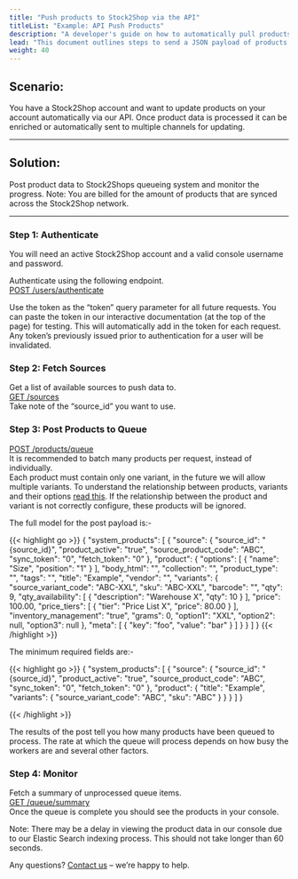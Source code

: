 ```yaml
---
title: "Push products to Stock2Shop via the API"
titleList: "Example: API Push Products"
description: "A developer's guide on how to automatically pull products from a Stock2Shop client account via the Stock2Shop API."
lead: "This document outlines steps to send a JSON payload of products to Stock2Shop for processing."
weight: 40
---
```


## Scenario:

You have a Stock2Shop account and want to update products on your account automatically via our API. Once product data is processed it can be enriched or automatically sent to multiple channels for updating.

* * *

## Solution:

Post product data to Stock2Shops queueing system and monitor the progress.
Note: You are billed for the amount of products that are synced across the Stock2Shop network.

* * *

### Step 1: Authenticate

You will need an active Stock2Shop account and a valid console username and password.

Authenticate using the following endpoint.  
[POST /users/authenticate](https://app.stock2shop.com/docs/#!/users/authenticateUser_post_2)

Use the token as the “token” query parameter for all future requests.
You can paste the token in our interactive documentation (at the top of the page) for testing.
This will automatically add in the token for each request.
Any token’s previously issued prior to authentication for a user will be invalidated.

### Step 2: Fetch Sources

Get a list of available sources to push data to.  
[GET /sources](https://app.stock2shop.com/docs/#!/sources/getSources_get_0)  
Take note of the “source_id” you want to use.

### Step 3: Post Products to Queue

[POST /products/queue](https://app.stock2shop.com/docs/#!/products/addProductsToQueue_post_6)  
It is recommended to batch many products per request, instead of individually.  
Each product must contain only one variant, in the future we will allow multiple variants.
To understand the relationship between products, variants and their options [read this](https://www.stock2shop.com/documentation/key-concepts/products-variants/).
If the relationship between the product and variant is not correctly configure, these products will be ignored.

The full model for the post payload is:-

{{< highlight go >}}
    {
      "system_products": [
        {
          "source": {
            "source_id": "{source_id}",
            "product_active": "true",
            "source_product_code": "ABC",
            "sync_token": "0",
            "fetch_token": "0"
          },
          "product": {
            "options": [
              {
                "name": "Size",
                "position": "1"
              }
            ],
            "body_html": "",
            "collection": "",
            "product_type": "",
            "tags": "",
            "title": "Example",
            "vendor": "",
            "variants": {
              "source_variant_code": "ABC-XXL",
              "sku": "ABC-XXL",
              "barcode": "",
              "qty": 9,
              "qty_availability": [
                {
                  "description": "Warehouse X",
                  "qty": 10
                }
              ],
              "price": 100.00,
              "price_tiers": [
                {
                  "tier": "Price List X",
                  "price": 80.00
                }
              ],
              "inventory_management": "true",
              "grams": 0,
              "option1": "XXL",
              "option2": null,
              "option3": null
            },
            "meta": [
              {
                "key": "foo",
                "value": "bar"
              }
            ]
          }
        }
      ]
    }
{{< /highlight >}}

The minimum required fields are:-

{{< highlight go >}}
    {
      "system_products": [
        {
          "source": {
            "source_id": "{source_id}",
            "product_active": "true",
            "source_product_code": "ABC",
            "sync_token": "0",
            "fetch_token": "0"
          },
          "product": {
            "title": "Example",
            "variants": {
              "source_variant_code": "ABC",
              "sku": "ABC"
            }
          }
        }
      ]
    }
    
{{< /highlight >}}

The results of the post tell you how many products have been queued to process.
The rate at which the queue will process depends on how busy the workers are and several other factors.

### Step 4: Monitor

Fetch a summary of unprocessed queue items.  
[GET /queue/summary](https://app.stock2shop.com/docs/#!/queue/summary_get_4)  
Once the queue is complete you should see the products in your console.

Note: There may be a delay in viewing the product data in our console due to our Elastic Search indexing process. This should not take longer than 60 seconds.

Any questions? [Contact us](/contact-us) – we’re happy to help.